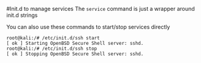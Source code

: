 #Init.d to manage services
The `service` command is just a wrapper around init.d strings

You can also use these commands to start/stop services directly

```
root@kali:/# /etc/init.d/ssh start
[ ok ] Starting OpenBSD Secure Shell server: sshd.
root@kali:/# /etc/init.d/ssh stop
[ ok ] Stopping OpenBSD Secure Shell server: sshd.

```
